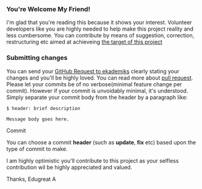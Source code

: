 ### You're Welcome My Friend!

I'm glad that you're reading this because it shows your interest. Volunteer developers like you are highly needed to help make this project  reality and less cumbersome.
You can contribute  by means of suggestion, correction, restructuring etc aimed at achieveing [the target of this project](https://github.com/edugreat/ekademiks/blob/master/README.md)

### Submitting changes

You can send your [GitHub Request to ekademiks](https://github.com/edugreat/ekademiks) clearly stating your changes and you'll be highly loved. You can read more about [pull request](http://help.github.com/pull-requests/).
Please let your commits be of no verbose(minimal feature change per commit).
However if your commit is unvoidably minimal, it's understood. Simply separate your commit body from the header by a paragraph like:
```
$ header: brief description

Message body goes here.
```

Commit 

You can choose a commit **header** (such as **update**, **fix** etc) based upon the type of commit to make.

I am highly optimistic you'll contribute to this project as your selfless contribution wil be highly appreciated and valued.

Thanks, Edugreat A